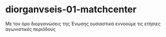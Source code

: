 # diorganvseis-01-matchcenter
Με τον όρο διοργανώσεις της Ένωσης ουσιαστικά εννοούμε τις ετήσιες αγωνιστικές περιόδους
